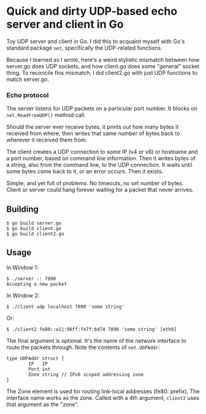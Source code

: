 # Quick and dirty UDP-based echo server and client in Go

Toy UDP server and client in Go. I did this to acquaint myself
with Go's standard package `net`, specifically the UDP-related
functions.

Because I learned as I wrote, here's a weird stylistic mismatch between how
server.go does UDP sockets, and how client.go does some "general" socket thing.
To reconcile this mismatch, I did client2.go with just UDP functions to match server.go.

### Echo protocol

The server listens for UDP packets on a particular port number.
It blocks on `net.ReadFromUDP()` method call.

Should the server ever receive bytes, it prints out how many bytes
it received from where, then writes that same number of bytes back
to wherever it received them from.

The client creates a UDP connection to some IP (v4 or v6) or hostname
and a port number, based on command line information. Then it writes
bytes of a string, also from the command line, to the UDP connection.
It waits until some bytes come back to it, or an error occurs. Then it
exists.

Simple, and yet full of problems. No timeouts, no set number of bytes.
Client or server could hang forever waiting for a packet that never arrives.

## Building

    $ go build server.go
    $ go build client.go
    $ go build client2.go

## Usage

In Window 1:

    $ ./server :: 7890
    Accepting a new packet


In Window 2:

    $ ./client udp localhost 7890 'some string'

Or:

    $ ./client2 fe80::a11:96ff:fe7f:6d74 7890 'some string' [eth0]

The final argument is optional. It's the name of the network interface to route the packets through.
Note the contents of `net.UDPAddr`:

    type UDPAddr struct {
            IP   IP
            Port int
            Zone string // IPv6 scoped addressing zone
    }

The Zone element is used for routing link-local addresses
(fe80: prefix). The interface name works as the zone.
Called with a 4th argument, `client2` uses that argument
as the "zone".

